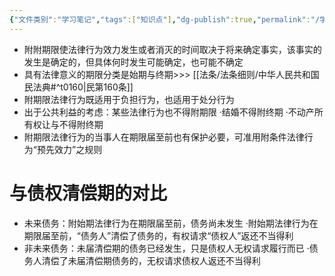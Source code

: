 ```yaml
---
{"文件类别":"学习笔记","tags":["知识点"],"dg-publish":true,"permalink":"/学习笔记/知识点/附期限的法律行为/","dgPassFrontmatter":true,"noteIcon":""}
---
```


- 附附期限使法律行为效力发生或者消灭的时间取决于将来确定事实，该事实的发生是确定的，但具体何时发生可能确定，也可能不确定
- 具有法律意义的期限分类是始期与终期>>> [[法条/法条细则/中华人民共和国民法典#^t0160\|民第160条]]
- 附期限法律行为既适用于负担行为，也适用于处分行为
- 出于公共利益的考虑：某些法律行为也不得附期限
·结婚不得附终期
·不动产所有权让与不得附终期
- 附期限法律行为的当事人在期限届至前也有保护必要，可准用附条件法律行为“预先效力”之规则
# 与债权清偿期的对比
- 未来债务：附始期法律行为在期限届至前，债务尚未发生
·附始期法律行为在期限届至前，“债务人”清偿了债务的，有权请求“债权人”返还不当得利
- 非未来债务：未届清偿期的债务已经发生，只是债权人无权请求履行而已
·债务人清偿了未届清偿期债务的，无权请求债权人返还不当得利
